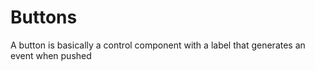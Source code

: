 # Buttons
A button is basically a control component with a label that generates an event when pushed
